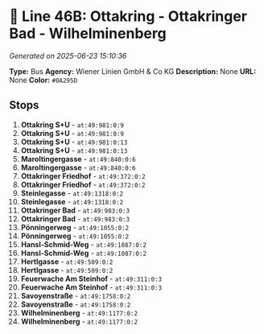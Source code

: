 # 🚌 Line 46B: Ottakring - Ottakringer Bad - Wilhelminenberg

*Generated on 2025-06-23 15:10:36*

**Type:** Bus
**Agency:** Wiener Linien GmbH & Co KG
**Description:** None
**URL:** None
**Color:** `#0A295D`

## Stops

1. **Ottakring S+U** - `at:49:981:0:9`
2. **Ottakring S+U** - `at:49:981:0:9`
3. **Ottakring S+U** - `at:49:981:0:13`
4. **Ottakring S+U** - `at:49:981:0:13`
5. **Maroltingergasse** - `at:49:840:0:6`
6. **Maroltingergasse** - `at:49:840:0:6`
7. **Ottakringer Friedhof** - `at:49:372:0:2`
8. **Ottakringer Friedhof** - `at:49:372:0:2`
9. **Steinlegasse** - `at:49:1318:0:2`
10. **Steinlegasse** - `at:49:1318:0:2`
11. **Ottakringer Bad** - `at:49:983:0:3`
12. **Ottakringer Bad** - `at:49:983:0:3`
13. **Pönningerweg** - `at:49:1055:0:2`
14. **Pönningerweg** - `at:49:1055:0:2`
15. **Hansl-Schmid-Weg** - `at:49:1087:0:2`
16. **Hansl-Schmid-Weg** - `at:49:1087:0:2`
17. **Hertlgasse** - `at:49:509:0:2`
18. **Hertlgasse** - `at:49:509:0:2`
19. **Feuerwache Am Steinhof** - `at:49:311:0:3`
20. **Feuerwache Am Steinhof** - `at:49:311:0:3`
21. **Savoyenstraße** - `at:49:1758:0:2`
22. **Savoyenstraße** - `at:49:1758:0:2`
23. **Wilhelminenberg** - `at:49:1177:0:2`
24. **Wilhelminenberg** - `at:49:1177:0:2`